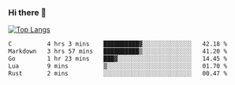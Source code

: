 ### Hi there 👋

<!--
**3Xpl0it3r/3Xpl0it3r** is a ✨ _special_ ✨ repository because its `README.md` (this file) appears on your GitHub profile.

Here are some ideas to get you started:

- 🔭 I’m currently working on ...
- 🌱 I’m currently learning ...
- 👯 I’m looking to collaborate on ...
- 🤔 I’m looking for help with ...
- 💬 Ask me about ...
- 📫 How to reach me: ...
- 😄 Pronouns: ...
- ⚡ Fun fact: ...
-->


[![Top Langs](https://github-readme-stats.vercel.app/api/top-langs/?username=3Xpl0it3r&layout=compact)](https://github.com/3Xpl0it3r/3Xpl0it3r)

<!--START_SECTION:waka-->

```txt
C          4 hrs 3 mins    ██████████▓░░░░░░░░░░░░░░   42.18 %
Markdown   3 hrs 57 mins   ██████████▒░░░░░░░░░░░░░░   41.20 %
Go         1 hr 23 mins    ███▓░░░░░░░░░░░░░░░░░░░░░   14.45 %
Lua        9 mins          ▒░░░░░░░░░░░░░░░░░░░░░░░░   01.70 %
Rust       2 mins          ░░░░░░░░░░░░░░░░░░░░░░░░░   00.47 %
```

<!--END_SECTION:waka-->
